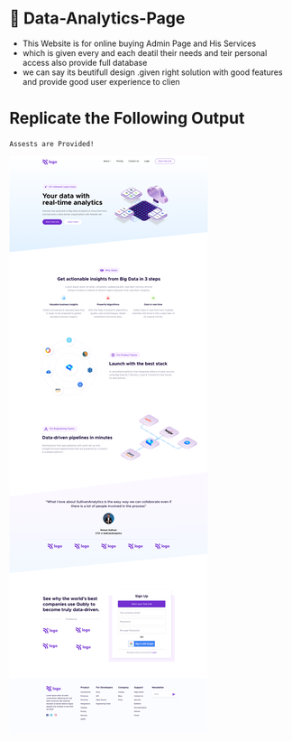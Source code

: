 # 🔗 Data-Analytics-Page

- This Website is for online buying Admin Page and His Services
- which is given every and each deatil their needs and teir personal access also provide full database
- we can say its beutifull design .given right solution with good features and provide good user experience to clien


# Replicate the Following Output

`Assests are Provided!`

![Project 6](./Data%20Analytics%20Landing%20page.png)
